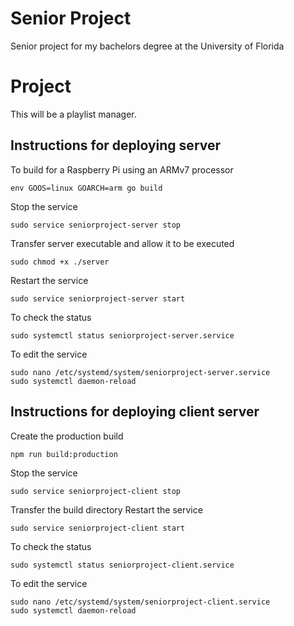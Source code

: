 # Senior Project
Senior project for my bachelors degree at the University of Florida

# Project
This will be a playlist manager.

## Instructions for deploying server
To build for a Raspberry Pi using an ARMv7 processor
```
env GOOS=linux GOARCH=arm go build
```

Stop the service
```
sudo service seniorproject-server stop
```
Transfer server executable and allow it to be executed
```
sudo chmod +x ./server
```
Restart the service
```
sudo service seniorproject-server start
```
To check the status
```
sudo systemctl status seniorproject-server.service
```
To edit the service
```
sudo nano /etc/systemd/system/seniorproject-server.service
sudo systemctl daemon-reload
```


## Instructions for deploying client server
Create the production build
```
npm run build:production
```
Stop the service
```
sudo service seniorproject-client stop
```
Transfer the build directory
Restart the service
```
sudo service seniorproject-client start
```
To check the status
```
sudo systemctl status seniorproject-client.service
```
To edit the service
```
sudo nano /etc/systemd/system/seniorproject-client.service
sudo systemctl daemon-reload
```